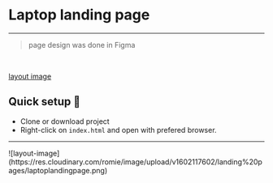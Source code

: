 # Laptop landing page

<hr />

<blockquote>
    page design was done in Figma
</blockquote>

<br>

[layout image](dsdsdsddsd)

## Quick setup 🚀

-   Clone or download project
-   Right-click on `index.html` and open with prefered browser.
<hr />
![layout-image](https://res.cloudinary.com/romie/image/upload/v1602117602/landing%20pages/laptoplandingpage.png)
